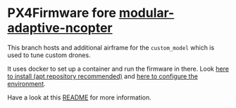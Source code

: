 # PX4Firmware fore [modular-adaptive-ncopter](https://github.com/lis-epfl/modular-adaptive-ncopter)

This branch hosts and additional airframe for the `custom_model` which is used to tune custom drones.

It uses docker to set up a container and run the firmware in there. Look [here to install (apt repository recommended)](https://docs.docker.com/engine/install/ubuntu/) and [here to configure the environment](https://docs.docker.com/engine/install/linux-postinstall/).


Have a look at this [README](https://github.com/lis-epfl/modular-adaptive-ncopter/custom_platform/README.md#docker) for more information.
